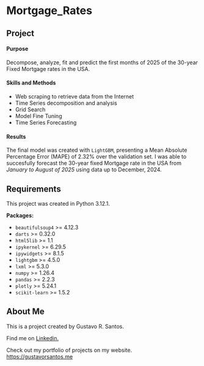 # Mortgage_Rates

## Project

#### Purpose
Decompose, analyze, fit and predict the first months of 2025 of the 30-year Fixed Mortgage rates in the USA.

#### Skills and Methods
* Web scraping to retrieve data from the Internet
* Time Series decomposition and analysis
* Grid Search
* Model Fine Tuning
* Time Series Forecasting

#### Results
The final model was created with `LightGBM`, presenting a Mean Absolute Percentage Error (MAPE) of 2.32% over the validation set.
I was able to succesfully forecast the 30-year fixed Mortgage rate in the USA from *January to August of 2025* using data up to December, 2024.


## Requirements

This project was created in Python 3.12.1.

**Packages:**
* `beautifulsoup4` >= 4.12.3
* `darts`  >= 0.32.0
* `html5lib` >= 1.1
* `ipykernel` >= 6.29.5
* `ipywidgets` >= 8.1.5
* `lightgbm` >= 4.5.0
* `lxml` >= 5.3.0
* `numpy` >= 1.26.4
* `pandas` >= 2.2.3
* `plotly` >= 5.24.1
* `scikit-learn` >= 1.5.2



## About Me
This is a project created by Gustavo R. Santos.

Find me on [Linkedin.](https://www.linkedin.com/in/gurezende/)

Check out my portfolio of projects on my website.
https://gustavorsantos.me
